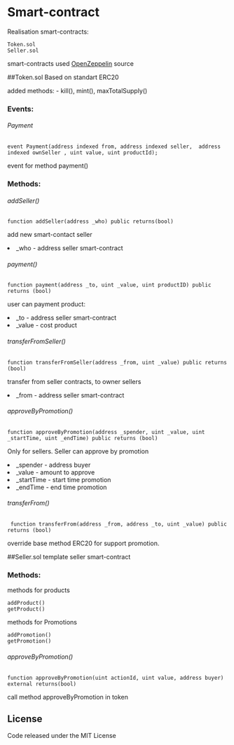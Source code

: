 # Smart-contract

Realisation smart-contracts:
 
````
Token.sol
Seller.sol
````
smart-contracts used [OpenZeppelin](https://github.com/OpenZeppelin/openzeppelin-solidity) source

##Token.sol
Based on standart ERC20

added methods: - kill(), mint(), maxTotalSupply()
### Events:
###### Payment
```solidity
event Payment(address indexed from, address indexed seller,  address indexed ownSeller , uint value, uint productId);
```
event for method payment()

### Methods:
###### addSeller()
```solidity
function addSeller(address _who) public returns(bool)
```
add new smart-contact seller
<li>_who  - address seller smart-contract

###### payment()
```solidity
function payment(address _to, uint _value, uint productID) public returns (bool)
```
user can payment product:

<li>_to  - address seller smart-contract
<li>_value - cost product

###### transferFromSeller()
```solidity
function transferFromSeller(address _from, uint _value) public returns (bool)
```
transfer from seller contracts, to owner sellers
<li>_from  - address seller smart-contract

###### approveByPromotion()
```solidity
function approveByPromotion(address _spender, uint _value, uint _startTime, uint _endTime) public returns (bool)
```
Only for sellers. Seller can approve by promotion

<li>_spender  - address buyer
<li>_value  - amount to approve
<li>_startTime  - start time promotion
<li>_endTime  - end time promotion


###### transferFrom()
```solidity
 function transferFrom(address _from, address _to, uint _value) public returns (bool)
```
override base method ERC20 for support promotion. 

##Seller.sol
template seller smart-contract


### Methods:
methods for products
````
addProduct()
getProduct()
````
methods for Promotions 
````
addPromotion()
getPromotion()
````


###### approveByPromotion()
```solidity
function approveByPromotion(uint actionId, uint value, address buyer) external returns(bool)
```
call method approveByPromotion in token 

## License
Code released under the MIT License
